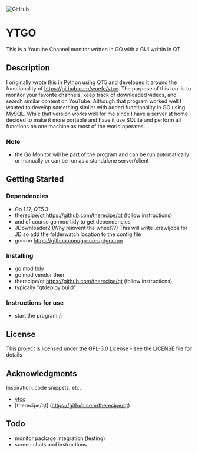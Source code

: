 ![GitHub](https://img.shields.io/badge/license-GPL-blue)

# YTGO

This is a Youtube Channel monitor written in GO with a GUI writtin in QT 

## Description

I originally wrote this in Python using QT5 and developed it around the functionality of https://github.com/woefe/ytcc. The purpose of this tool
is to monitor your favorite channels, keep track of downloaded videos, and search similar content on YouTube.
Although that program worked well I wanted to develop something similar with added functionality in GO using MySQL. While that version works well for me
since I have a server at home I decided to make it more portable and have it use SQLite and perform all functions on one machine as most of the world operates.

### Note
* the Go Monitor will be part of the program and can be run automatically or manually or can be run as a standalone server/client

## Getting Started

### Dependencies

* Go 1.17, QT5.3
* therecipe/qt https://github.com/therecipe/qt (follow instructions)
* and of course go mod tidy to get dependencies 
* JDownloader2 (Why reinvent the wheel??) This will write .crawljobs for JD so add the folderwatch location to the config file
* gocron https://github.com/go-co-op/gocron


### Installing

* go mod tidy
* go mod vendor
  then
* therecipe/qt https://github.com/therecipe/qt (follow instructions)
* typically "qtdeploy build"
  
### Instructions for use
* start the program :)

## License

This project is licensed under the GPL-3.0 License - see the LICENSE file for details

## Acknowledgments

Inspiration, code snippets, etc.
* [ytcc](https://github.com/woefe/ytcc)
* [therecipe/qt] (https://github.com/therecipe/qt)

## Todo
* monitor package integration (testing)
* screen shots and instructions